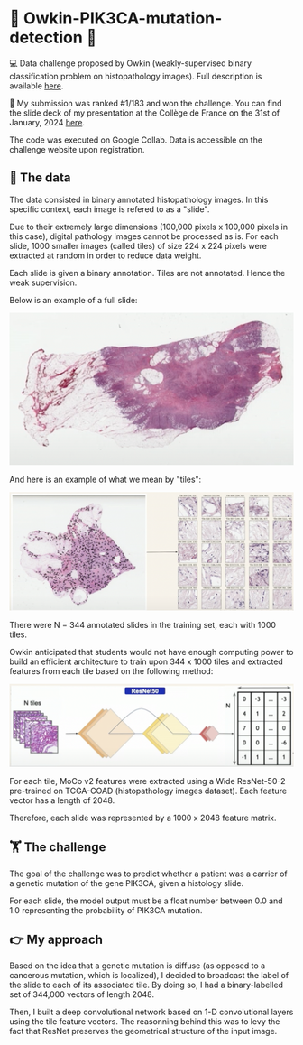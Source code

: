 # 🧬 Owkin-PIK3CA-mutation-detection 🧬

:computer: Data challenge proposed by Owkin (weakly-supervised binary classification problem on histopathology images). Full description is available [here](https://challengedata.ens.fr/challenges/98).

🥇 My submission was ranked #1/183 and won the challenge. You can find the slide deck of my presentation at the Collège de France on the 31st of January, 2024 [here](https://docs.google.com/presentation/d/1qGJOGAy_EydOmG7Mcw0OHzWEHvGQTn-9/edit?usp=sharing&ouid=116993149234486675499&rtpof=true&sd=true).

The code was executed on Google Collab. Data is accessible on the challenge website upon registration.

## :microscope: The data

The data consisted in binary annotated histopathology images. In this specific context, each image is refered to as a "slide".

Due to their extremely large dimensions (100,000 pixels x 100,000 pixels in this case), digital pathology images cannot be processed as is. For each slide, 1000 smaller images (called tiles) of size 224 x 224 pixels were extracted at random in order to reduce data weight.

Each slide is given a binary annotation. Tiles are not annotated. Hence the weak supervision.

Below is an example of a full slide:

![](images/full_size.png)

And here is an example of what we mean by "tiles":

![](images/tiles.png)

There were N = 344 annotated slides in the training set, each with 1000 tiles.

Owkin anticipated that students would not have enough computing power to build an efficient architecture to train upon 344 x 1000 tiles and extracted features from each tile based on the following method:

![](images/resnet.png)

For each tile, MoCo v2 features were extracted using a Wide ResNet-50-2 pre-trained on TCGA-COAD (histopathology images dataset). Each feature vector has a length of 2048.

Therefore, each slide was represented by a 1000 x 2048 feature matrix.

## 🏋️ The challenge

The goal of the challenge was to predict whether a patient was a carrier of a genetic mutation of the gene PIK3CA, given a histology slide.

For each slide, the model output must be a float number between 0.0 and 1.0 representing the probability of PIK3CA mutation.

## 👉 My approach

Based on the idea that a genetic mutation is diffuse (as opposed to a cancerous mutation, which is localized), I decided to broadcast the label of the slide to each of its associated tile. By doing so, I had a binary-labelled set of 344,000 vectors of length 2048.

Then, I built a deep convolutional network based on 1-D convolutional layers using the tile feature vectors. The reasonning behind this was to levy the fact that ResNet preserves the geometrical structure of the input image.
